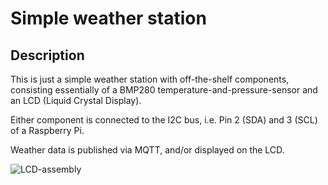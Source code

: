 # Simple weather station

## Description

This is just a simple weather station with off-the-shelf components, consisting essentially of a BMP280 temperature-and-pressure-sensor and an LCD (Liquid Crystal Display).

Either component is connected to the I2C bus, i.e. Pin 2 (SDA) and 3 (SCL) of a Raspberry Pi.

Weather data is published via MQTT, and/or displayed on the LCD.

![LCD-assembly](https://github.com/user-attachments/assets/52c9048b-37ad-4093-b30d-df6ea92e4f77)
